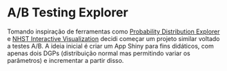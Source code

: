 # A/B Testing Explorer

Tomando inspiração de ferramentas como [Probability Distribution Explorer](https://distribution-explorer.github.io/) e [NHST Interactive Visualization](https://rpsychologist.com/d3/nhst/) decidi começar um projeto similar voltado a testes A/B. A ideia inicial é criar um App Shiny para fins didáticos, com apenas dois DGPs (distribuição normal mas permitindo variar os parâmetros) e incrementar a partir disso.
